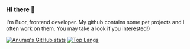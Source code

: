### Hi there 👋
I'm Buor, frontend developer. My github contains some pet projects and I often work on them. You may take a look if you interested!)

[![Anurag's GitHub stats](https://github-readme-stats.vercel.app/api?username=buor&show_icons=true&theme=radical)](https://github.com/anuraghazra/github-readme-stats)
[![Top Langs](https://github-readme-stats.vercel.app/api/top-langs/?username=buor&show_icons=true&theme=radical)](https://github.com/anuraghazra/github-readme-stats)

